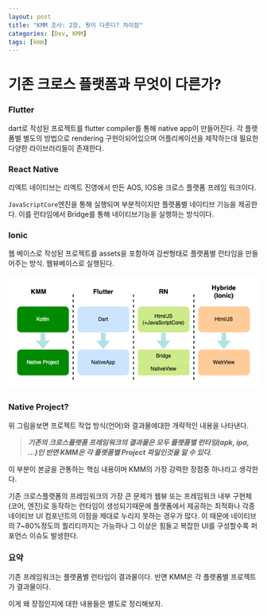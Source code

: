 ```yaml
---
layout: post
title: "KMM 조사: 2장, 뭣이 다른디? 차이점"
categories: [Dev, KMM]
tags: [kmm]
---
```


# 기존 크로스 플랫폼과 무엇이 다른가?

### Flutter

dart로 작성된 프로젝트를 flutter compiler를 통해 native app이 만들어진다. 각 플랫폼별 별도의 방법으로 rendering 구현이되어있으며 어플리케이션을 제작하는데 필요한 다양한 라이브러리들이 존재한다.

### React Native

리엑트 네이티브는 리엑트 진영에서 만든 AOS, IOS용 크로스 플랫폼 프레임 워크이다.

`JavaScriptCore`엔진을 통해 실행되며 부분적이지만 플랫폼별 네이티브 기능을 제공한다. 이를 런타임에서 Bridge를 통해 네이티브기능을 실행하는 방식이다.

### Ionic

웹 베이스로 작성된 프로젝트를 assets을 포함하여 감싼형태로 플랫폼별 런타임을 만들어주는 방식. 웹뷰베이스로 실행된다.

![diff](/assets/img/220123-1-1.png)

### Native Project?

위 그림을보면 프로젝트 작업 방식(언어)와 결과물에대한 개략적인 내용을 나타낸다.

> ***기존의 크로스플랫폼 프레임워크의 결과물은 모두 플랫폼별 런타임(apk, ipa, ...)인 반면 KMM은 각 플랫폼별 Project 파일인것을 알 수 있다.***
>

이 부분이 본글을 관통하는 핵심 내용이며 KMM의 가장 강력한 장점중 하나라고 생각한다.

기존 크로스플랫폼의 프레임워크의 가장 큰 문제가 웹뷰 또는 프레임워크 내부 구현체(코어, 엔진)로 동작하는 런타임이 생성되기때문에 플랫폼에서 제공하는 최적화나 각종 네이티브 UI
컴포넌트의 이점을 제대로 누리지 못하는 경우가 많다. 이 때문에 네이티브의 7~80%정도의 퀄리티까지는 가능하나 그 이상은 힘들고 복잡한 UI를 구성할수록 퍼포먼스 이슈도 발생한다.

### 요약

기존 프레임워크는 플랫폼별 런타임이 결과물이다. 반면 KMM은 각 플랫폼별 프로젝트가 결과물이다.

이게 왜 장점인지에 대한 내용들은 별도로 정리해보자.
